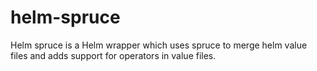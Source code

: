# helm-spruce
Helm spruce is a Helm wrapper which uses spruce to merge helm value files and adds support for operators in value files.
